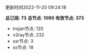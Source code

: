 更新时间2022-11-20 09:24:18

**总订阅: 73**
**总节点: 1090**
**有效节点: 373**
- trojan节点: 120
- v2ray节点: 232
- ssr节点: 3
- ss节点: 18
